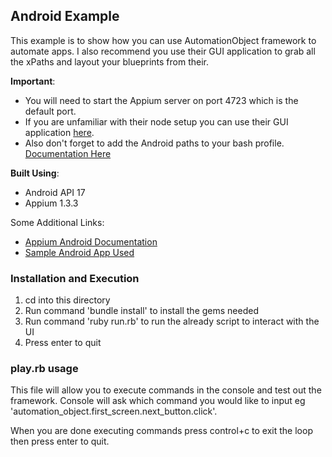 ## Android Example

This example is to show how you can use AutomationObject framework to automate apps.  I also recommend you use their
GUI application to grab all the xPaths and layout your blueprints from their.

__Important__:
*  You will need to start the Appium server on port 4723 which is the default port.
*  If you are unfamiliar with their node setup you can use their GUI application [here](http://appium.io/).
*  Also don't forget to add the Android paths to your bash profile. [Documentation Here](https://github.com/appium/ruby_console/blob/master/osx.md#bash-profile)

__Built Using__:
*  Android API 17
*  Appium 1.3.3

Some Additional Links:
*  [Appium Android Documentation](https://github.com/appium/ruby_lib/blob/master/docs/android_docs.md)
*  [Sample Android App Used](https://github.com/stephanenicolas/RoboDemo)

### Installation and Execution

1. cd into this directory
2. Run command 'bundle install' to install the gems needed
3. Run command 'ruby run.rb' to run the already script to interact with the UI
4. Press enter to quit

### play.rb usage

This file will allow you to execute commands in the console and test out the framework.  Console will ask which command
you would like to input eg 'automation_object.first_screen.next_button.click'.

When you are done executing commands press control+c to exit the loop then press enter to quit.
